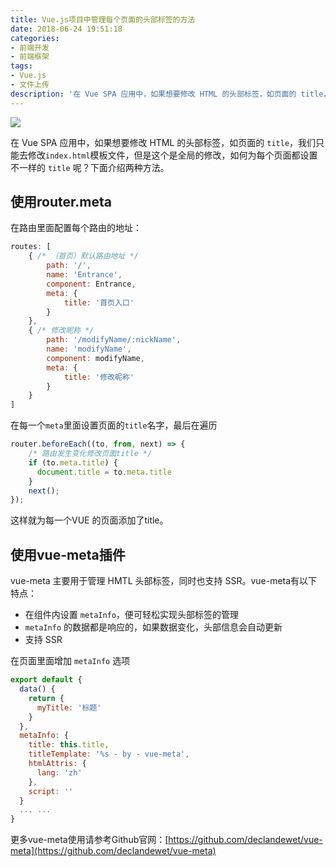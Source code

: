 ```yaml
---
title: Vue.js项目中管理每个页面的头部标签的方法
date: 2018-06-24 19:51:18
categories:
- 前端开发
- 前端框架
tags: 
- Vue.js
- 文件上传
description: '在 Vue SPA 应用中，如果想要修改 HTML 的头部标签，如页面的 title，我们只能去修改index.html模板文件，但是这个是全局的修改，如何为每个页面都设置不一样的 title 呢？下面介绍两种方法。'
---
```

![](https://dunizb.b0.upaiyun.com/iPic/c0zvb.png)

在 Vue SPA 应用中，如果想要修改 HTML 的头部标签，如页面的 `title`，我们只能去修改`index.html`模板文件，但是这个是全局的修改，如何为每个页面都设置不一样的 `title` 呢？下面介绍两种方法。

## 使用router.meta

在路由里面配置每个路由的地址：

```js
routes: [
    { /* （首页）默认路由地址 */
        path: '/',
        name: 'Entrance',
        component: Entrance,
        meta: {
            title: '首页入口'
        }
    },
    { /* 修改昵称 */
        path: '/modifyName/:nickName',
        name: 'modifyName',
        component: modifyName,
        meta: {
            title: '修改昵称'
        }
    }
]
```

在每一个`meta`里面设置页面的`title`名字，最后在遍历

```js
router.beforeEach((to, from, next) => {
    /* 路由发生变化修改页面title */
    if (to.meta.title) {
      document.title = to.meta.title
    }
    next();
});
```
这样就为每一个VUE 的页面添加了title。

## 使用vue-meta插件

vue-meta 主要用于管理 HMTL 头部标签，同时也支持 SSR。vue-meta有以下特点：
- 在组件内设置 `metaInfo`，便可轻松实现头部标签的管理
- `metaInfo` 的数据都是响应的，如果数据变化，头部信息会自动更新
- 支持 SSR

在页面里面增加 `metaInfo` 选项

```js
export default {
  data() {
    return {
      myTitle: '标题'
    }
  },
  metaInfo: {
    title: this.title,
    titleTemplate: '%s - by - vue-meta',
    htmlAttris: {
      lang: 'zh'
    },
    script: ''
  }
  ... ...
}
```

更多vue-meta使用请参考Github官网：[https://github.com/declandewet/vue-meta](https://github.com/declandewet/vue-meta)
